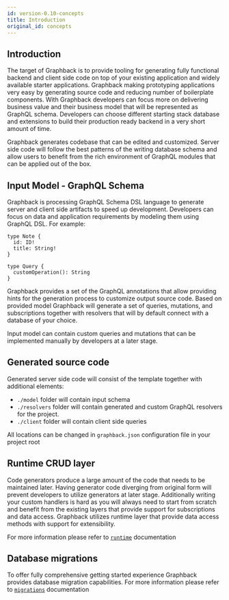 ```yaml
---
id: version-0.10-concepts
title: Introduction
original_id: concepts
---
```


## Introduction

The target of Graphback is to provide tooling for generating fully functional backend and client side code on top of your existing application and widely available starter applications.
Graphback making prototyping applications very easy by generating source code and reducing number of boilerplate components. With Graphback developers can focus more on delivering business value and their business model that will be represented as GraphQL schema. Developers can choose different starting stack database and extensions to build their production ready backend in a very short amount of time.

Graphback generates codebase that can be edited and customized.
Server side code will follow the best patterns of the writing database schema and allow users to benefit from the rich environment of GraphQL modules that can be applied out of the box.

## Input Model - GraphQL Schema 

Graphback is processing GraphQL Schema DSL language to generate server and client side artifacts to speed up development.
Developers can focus on data and application requirements by modeling them using GraphQL DSL.
For example:

```
type Note {
  id: ID!
  title: String!
}

type Query {
  customOperation(): String
}
```

Graphback provides a set of the GraphQL annotations that allow providing hints for the generation process to customize output source code. Based on provided model Graphback will generate a set of queries, mutations, and subscriptions together with resolvers that will by default connect with a database of your choice. 

Input model can contain custom queries and mutations that can be implemented manually by developers at a later stage.

## Generated source code

Generated server side code will consist of the template together with additional elements:

- `./model` folder will contain input schema
- `./resolvers` folder will contain generated and custom GraphQL resolvers for the project.
- `./client` folder will contain client side queries

All locations can be changed in `graphback.json` configuration file in your project root

## Runtime CRUD layer

Code generators produce a large amount of the code that needs to be maintained later.
Having generator code diverging from original form will prevent developers to utilize generators at later stage. 
Additionally writing your custom handlers is hard as you will always need to start from scratch and benefit from the existing layers that provide support for subscriptions and data access. 
Graphback utilizes runtime layer that provide data access methods with support for extensibility.

For more information please refer to [`runtime`](/docs/runtime) documentation

## Database migrations

To offer fully comprehensive getting started experience Graphback provides database migration capabilities. 
For more information please refer to [`migrations`](/docs/database-schema-migrations) documentation 
